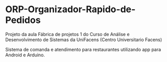 # ORP-Organizador-Rapido-de-Pedidos
Projeto da aula Fábrica de projetos 1 do Curso de Análise e Desenvolvimento de Sistemas da UniFacens (Centro Universitario Facens) 

Sistema de comanda e atendimento para restaurantes utilizando app para Android e Arduino.
